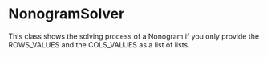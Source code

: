 # NonogramSolver
This class shows the solving process of a Nonogram if you only provide the ROWS_VALUES and the COLS_VALUES as a list of lists.

